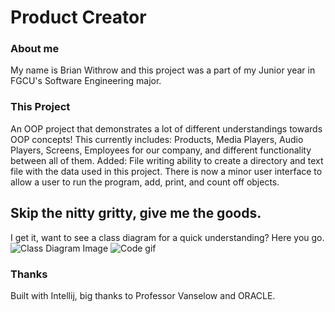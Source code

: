 # Product Creator

### About me
My name is Brian Withrow and this project was a part of my Junior year in FGCU's Software Engineering major.

### This Project
An OOP project that demonstrates a lot of different understandings towards OOP concepts!
This currently includes:
Products, Media Players, Audio Players, Screens, Employees for our company, and different functionality between all of them.
Added: File writing ability to create a directory and text file with the data used in this project. There is now a minor user interface to allow a user to run the program, add, print, and count off objects. 

## Skip the nitty gritty, give me the goods.
I get it, want to see a class diagram for a quick understanding?
Here you go.
![Class Diagram Image](https://i.imgur.com/5RT2PDN.png)
![Code gif](https://i.imgur.com/jxCKJNG.gif)

### Thanks
Built with Intellij, big thanks to Professor Vanselow and ORACLE.
